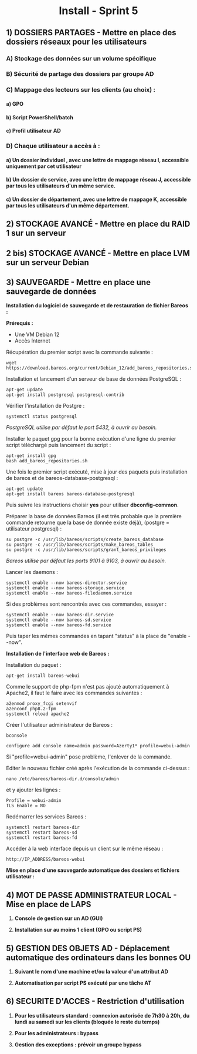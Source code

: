 <div align="center"><H1> Install -  Sprint 5 </H1></div>

## 1) DOSSIERS PARTAGES - Mettre en place des dossiers réseaux pour les utilisateurs

### A) Stockage des données sur un volume spécifique

### B) Sécurité de partage des dossiers par groupe AD

### C) Mappage des lecteurs sur les clients (au choix) :

#### a) GPO

#### b) Script PowerShell/batch

#### c) Profil utilisateur AD

### D) Chaque utilisateur a accès à :

#### a) Un dossier individuel , avec une lettre de mappage réseau I, accessible uniquement par cet utilisateur

#### b) Un dossier de service, avec une lettre de mappage réseau J, accessible par tous les utilisateurs d'un même service.

#### c) Un dossier de département, avec une lettre de mappage K, accessible par tous les utilisateurs d'un même département.

## 2) STOCKAGE AVANCÉ - Mettre en place du RAID 1 sur un serveur

## 2 bis) STOCKAGE AVANCÉ - Mettre en place LVM sur un serveur Debian

## 3) SAUVEGARDE - Mettre en place une sauvegarde de données

**Installation du logiciel de sauvegarde et de restauration de fichier Bareos :**  

**Prérequis :**  
- Une VM Debian 12  
- Accès Internet  

Récupération du premier script avec la commande suivante :  

```
wget https://download.bareos.org/current/Debian_12/add_bareos_repositories.sh
```  

Installation et lancement d'un serveur de base de données PostgreSQL :  

```
apt-get update
apt-get install postgresql postgresql-contrib
```  

Vérifier l'installation de Postgre :  

```
systemctl status postgresql
```

_PostgreSQL utilise par défaut le port 5432, à ouvrir au besoin._  

Installer le paquet gpg pour la bonne exécution d'une ligne du premier script téléchargé puis lancement du script :  

```
apt-get install gpg
bash add_bareos_repositories.sh
```

Une fois le premier script exécuté, mise à jour des paquets puis installation de bareos et de bareos-database-postgresql :  

```
apt-get update
apt-get install bareos bareos-database-postgresql
```

Puis suivre les instructions choisir **yes** pour utiliser **dbconfig-common**.  

Préparer la base de données Bareos (il est très probable que la première commande retourne que la base de donnée existe déjà), (postgre = utilisateur postgresql) :  

```
su postgre -c /usr/lib/bareos/scripts/create_bareos_database
su postgre -c /usr/lib/bareos/scripts/make_bareos_tables
su postgre -c /usr/lib/bareos/scripts/grant_bareos_privileges
```

_Bareos utilise par défaut les ports 9101 à 9103, à ouvrir au besoin._  

Lancer les daemons :  

```
systemctl enable --now bareos-director.service
systemctl enable --now bareos-storage.service
systemctl enable --now bareos-filedaemon.service
```

Si des problèmes sont rencontrés avec ces commandes, essayer :  

```
systemctl enable --now bareos-dir.service
systemctl enable --now bareos-sd.service
systemctl enable --now bareos-fd.service
```

Puis taper les mêmes commandes en tapant "status" à la place de "enable --now".

**Installation de l'interface web de Bareos :**  

Installation du paquet :  

```
apt-get install bareos-webui
```

Comme le support de php-fpm n'est pas ajouté automatiquement à Apache2, il faut le faire avec les commandes suivantes :  

```
a2enmod proxy_fcgi setenvif
a2enconf php8.2-fpm
systemctl reload apache2
```

Créer l'utilisateur administrateur de Bareos :  

```
bconsole
```

```
configure add console name=admin password=Azerty1* profile=webui-admin
```

Si "profile=webui-admin" pose problème, l'enlever de la commande.  

Editer le nouveau fichier créé après l'exécution de la commande ci-dessus :  

```
nano /etc/bareos/bareos-dir.d/console/admin
```

et y ajouter les lignes :  

```
Profile = webui-admin
TLS Enable = NO
```

Redémarrer les services Bareos : 

```
systemctl restart bareos-dir
systemctl restart bareos-sd
systemctl restart bareos-fd
```

Accéder à la web interface depuis un client sur le même réseau :  

```
http://IP_ADDRESS/bareos-webui
```

**Mise en place d'une sauvegarde automatique des dossiers et fichiers utilisateur :**  


## 4) MOT DE PASSE ADMINISTRATEUR LOCAL - Mise en place de LAPS

1. **Console de gestion sur un AD (GUI)**

2. **Installation sur au moins 1 client (GPO ou script PS)**

## 5) GESTION DES OBJETS AD - Déplacement automatique des ordinateurs dans les bonnes OU

1. **Suivant le nom d'une machine et/ou la valeur d'un attribut AD**

2. **Automatisation par script PS exécuté par une tâche AT**

## 6) SECURITE D'ACCES - Restriction d'utilisation

1. **Pour les utilisateurs standard : connexion autorisée de 7h30 à 20h, du lundi au samedi sur les clients (bloquée le reste du temps)**

2. **Pour les administrateurs : bypass**

3. **Gestion des exceptions : prévoir un groupe bypass**
